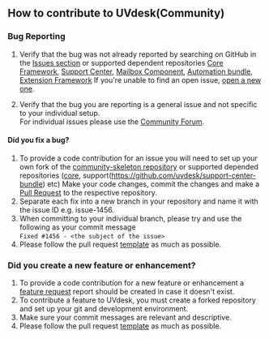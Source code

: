 ## How to contribute to UVdesk(Community)


### **Bug Reporting**

1. Verify that the bug was not already reported by searching on GitHub in the [Issues section](https://github.com/uvdesk/community-skeleton/issues) or supported dependent repositories [Core Framework](https://github.com/uvdesk/core-framework/issues), [Support Center](https://github.com/uvdesk/support-center-bundle), [Mailbox Component](https://github.com/uvdesk/mailbox-component/issues), [Automation bundle](https://github.com/uvdesk/automation-bundle/issues), [Extension Framework](https://github.com/uvdesk/extension-framework)
If you're unable to find an open issue, [open a new one](https://github.com/uvdesk/community-skeleton/issues/new?assignees=&labels=&template=Bug_report.md).

2. Verify that the bug you are reporting is a general issue and not specific to your individual setup.  
For individual issues please use the [Community Forum](https://forums.uvdesk.com/).

#### **Did you fix a bug?**

1. To provide a code contribution for an issue you will need to set up your own fork of the [community-skeleton repository](https://github.com/uvdesk/community-skeleton) or supported depended repositories ([core](https://github.com/uvdesk/core-framework), support(https://github.com/uvdesk/support-center-bundle) etc)
Make your code changes, commit the changes and make a [Pull Request](https://help.github.com/articles/about-pull-requests/) to the respective repository.
2. Separate each fix into a new branch in your repository and name it with the issue ID e.g. issue-1456.
3. When committing to your individual branch, please try and use the following as your commit message  
```Fixed #1456 - <the subject of the issue>```  
4. Please follow the pull request [template](https://github.com/uvdesk/community-skeleton/blob/master/.github/PULL_REQUEST_TEMPLATE.md) as much as possible.

### **Did you create a new feature or enhancement?**
1. To provide a code contribution for a new feature or enhancement a [feature request](https://github.com/uvdesk/community-skeleton/issues/new?assignees=&labels=&template=2_Feature_request.md) report should be created in case it doesn't exist.
2. To contribute a feature to UVdesk, you must create a forked repository and set up your git and development environment.
3. Make sure your commit messages are relevant and descriptive.
4. Please follow the pull request [template](https://github.com/uvdesk/community-skeleton/blob/master/.github/PULL_REQUEST_TEMPLATE.md) as much as possible.